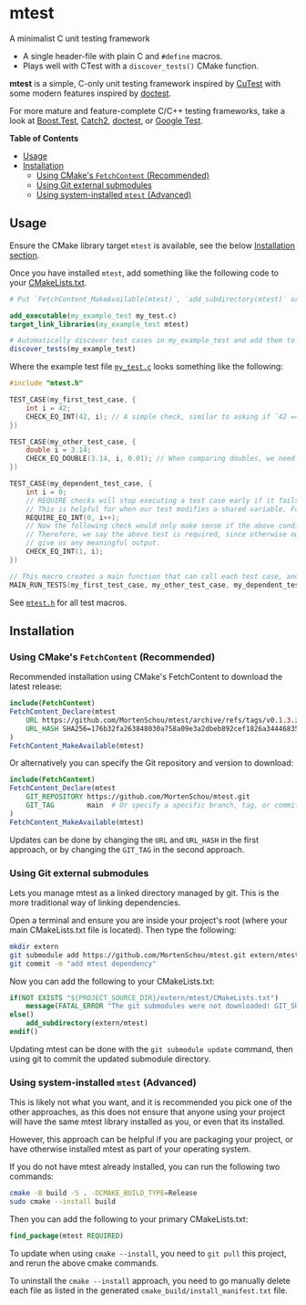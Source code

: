 # mtest
A minimalist C unit testing framework
 - A single header-file with plain C and `#define` macros.
 - Plays well with CTest with a `discover_tests()` CMake function.

**mtest** is a simple, C-only unit testing framework inspired by [CuTest](https://cutest.sourceforge.net/) with some modern features inspired by [doctest](https://github.com/doctest/doctest).

For more mature and feature-complete C/C++ testing frameworks, take a look at [Boost.Test](https://github.com/boostorg/test), [Catch2](https://github.com/catchorg/Catch2), [doctest](https://github.com/doctest/doctest), or [Google Test](https://github.com/google/googletest).

**Table of Contents**
- [Usage](#usage)
- [Installation](#installation)
    - [Using CMake's `FetchContent` (Recommended)](#using-cmakes-fetchcontent-recommended)
    - [Using Git external submodules](#using-git-external-submodules)
    - [Using system-installed `mtest` (Advanced)](#using-system-installed-mtest-advanced)

## Usage

Ensure the CMake library target `mtest` is available, see the below [Installation section](#installation).

Once you have installed `mtest`, add something like the following code to your [CMakeLists.txt](example/CMakeLists.txt).
```cmake
# Put `FetchContent_MakeAvailable(mtest)`, `add_subdirectory(mtest)` or `find_package(mtest)` here.

add_executable(my_example_test my_test.c)
target_link_libraries(my_example_test mtest)

# Automatically discover test cases in my_example_test and add them to CTest.
discover_tests(my_example_test)
```

Where the example test file [`my_test.c`](example/my_test.c) looks something like the following:
```c
#include "mtest.h"

TEST_CASE(my_first_test_case, {
    int i = 42;
    CHECK_EQ_INT(42, i); // A simple check, similar to asking if `42 == i`.
})

TEST_CASE(my_other_test_case, {
    double i = 3.14;
    CHECK_EQ_DOUBLE(3.14, i, 0.01); // When comparing doubles, we need to specify a tolerance - here we choose 0.01
})

TEST_CASE(my_dependent_test_case, {
    int i = 0;
    // REQUIRE checks will stop executing a test case early if it fails.
    // This is helpful for when our test modifies a shared variable. For example:
    REQUIRE_EQ_INT(0, i++);
    // Now the following check would only make sense if the above condition succeeded.
    // Therefore, we say the above test is required, since otherwise our check wouldn't
    // give us any meaningful output.
    CHECK_EQ_INT(1, i);
})

// This macro creates a main function that can call each test case, and it tells CTest which test cases are available.
MAIN_RUN_TESTS(my_first_test_case, my_other_test_case, my_dependent_test_case)
```

See [`mtest.h`](include/mtest.h) for all test macros.

## Installation

### Using CMake's `FetchContent` (Recommended)

Recommended installation using CMake's FetchContent to download the latest release:
```cmake
include(FetchContent)
FetchContent_Declare(mtest
    URL https://github.com/MortenSchou/mtest/archive/refs/tags/v0.1.3.zip
    URL_HASH SHA256=176b32fa263848030a758a09e3a2dbeb892cef1826a344468351376d7afb8603
)
FetchContent_MakeAvailable(mtest)
```

Or alternatively you can specify the Git repository and version to download:

```cmake
include(FetchContent)
FetchContent_Declare(mtest
    GIT_REPOSITORY https://github.com/MortenSchou/mtest.git
    GIT_TAG        main  # Or specify a specific branch, tag, or commit hash.
)
FetchContent_MakeAvailable(mtest)
```

Updates can be done by changing the `URL` and `URL_HASH` in the first approach,
or by changing the `GIT_TAG` in the second approach.

### Using Git external submodules

Lets you manage mtest as a linked directory managed by git. This is the
more traditional way of linking dependencies.

Open a terminal and ensure you are inside your project's root
(where your main CMakeLists.txt file is located). Then type the following:
```bash
mkdir extern
git submodule add https://github.com/MortenSchou/mtest.git extern/mtest
git commit -m "add mtest dependency"
```

Now you can add the following to your CMakeLists.txt:
```cmake
if(NOT EXISTS "${PROJECT_SOURCE_DIR}/extern/mtest/CMakeLists.txt")
    message(FATAL_ERROR "The git submodules were not downloaded! GIT_SUBMODULE was turned off or failed. Did you forget to run `git submodule init` after cloning?")
else()
    add_subdirectory(extern/mtest)
endif()
```

Updating mtest can be done with the `git submodule update` command, then
using git to commit the updated submodule directory.

### Using system-installed `mtest` (Advanced)

This is likely not what you want, and it is recommended you pick one of the
other approaches, as this does not ensure that anyone using your project will
have the same mtest library installed as you, or even that its installed.

However, this approach can be helpful if you are packaging your project, or have
otherwise installed mtest as part of your operating system.

If you do not have mtest already installed, you can run the following two
commands:
```bash
cmake -B build -S . -DCMAKE_BUILD_TYPE=Release
sudo cmake --install build
```

Then you can add the following to your primary CMakeLists.txt:
```cmake
find_package(mtest REQUIRED)
```

To update when using `cmake --install`, you need to `git pull` this project,
and rerun the above cmake commands.

To uninstall the `cmake --install` approach, you need to go manually
delete each file as listed in the generated `cmake_build/install_manifest.txt`
file.
